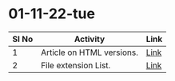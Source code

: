 # 01-11-22-tue

| Sl No| Activity | Link |
| -- |--|--|
| 1 | Article on HTML versions. |[Link](Html_versions.md) |
| 2 | File extension List. |[Link](File%20Extensions.md) |